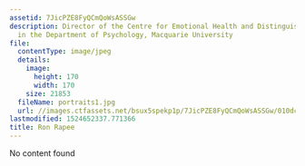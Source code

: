 ```yaml
---
assetid: 7JicPZE8FyQCmQoWsASSGw
description: Director of the Centre for Emotional Health and Distinguished Professor
  in the Department of Psychology, Macquarie University
file:
  contentType: image/jpeg
  details:
    image:
      height: 170
      width: 170
    size: 21853
  fileName: portraits1.jpg
  url: //images.ctfassets.net/bsux5spekp1p/7JicPZE8FyQCmQoWsASSGw/010dc9809ebbfc3c58e8bf502933e69a/portraits1.jpg
lastmodified: 1524652337.771366
title: Ron Rapee
---
```

No content found
